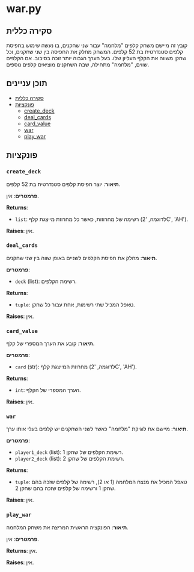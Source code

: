 # war.py

## סקירה כללית

קובץ זה מיישם משחק קלפים "מלחמה" עבור שני שחקנים, בו נעשה שימוש בחפיסת קלפים סטנדרטית בת 52 קלפים. המשחק מחלק את החפיסה בין שני שחקנים, וכל שחקן משווה את הקלף העליון שלו. בעל הערך הגבוה יותר זוכה בסיבוב. אם הקלפים שווים, "מלחמה" מתחילה, שבה השחקנים מוציאים קלפים נוספים.

## תוכן עניינים

- [סקירה כללית](#סקירה-כללית)
- [פונקציות](#פונקציות)
    - [create_deck](#create_deck)
    - [deal_cards](#deal_cards)
    - [card_value](#card_value)
    - [war](#war)
    - [play_war](#play_war)

## פונקציות

### `create_deck`

**תיאור**:
יוצר חפיסת קלפים סטנדרטית בת 52 קלפים.

**פרמטרים**:
אין.

**Returns**:
- `list`: רשימה של מחרוזות, כאשר כל מחרוזת מייצגת קלף (לדוגמה, '2C', 'AH').

**Raises**:
אין.

### `deal_cards`

**תיאור**:
מחלק את חפיסת הקלפים לשניים באופן שווה בין שני שחקנים.

**פרמטרים**:
- `deck` (list): רשימת הקלפים.

**Returns**:
- `tuple`: טאפל המכיל שתי רשימות, אחת עבור כל שחקן.

**Raises**:
אין.

### `card_value`

**תיאור**:
קובע את הערך המספרי של קלף.

**פרמטרים**:
- `card` (str): מחרוזת המייצגת קלף (לדוגמה, '2C', 'AH').

**Returns**:
- `int`: הערך המספרי של הקלף.

**Raises**:
אין.

### `war`

**תיאור**:
מיישם את לוגיקת "מלחמה" כאשר לשני השחקנים יש קלפים בעלי אותו ערך.

**פרמטרים**:
- `player1_deck` (list): רשימת הקלפים של שחקן 1.
- `player2_deck` (list): רשימת הקלפים של שחקן 2.

**Returns**:
- `tuple`: טאפל המכיל את מנצח המלחמה (1 או 2), רשימה של קלפים שזכה בהם שחקן 1 ורשימה של קלפים שזכה בהם שחקן 2.

**Raises**:
אין.

### `play_war`

**תיאור**:
הפונקציה הראשית המריצה את משחק המלחמה.

**פרמטרים**:
אין.

**Returns**:
אין.

**Raises**:
אין.